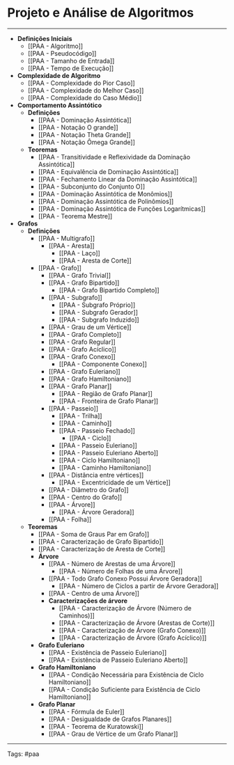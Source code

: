 
# Projeto e Análise de Algoritmos

---

- **Definições Iniciais**
	- [[PAA - Algoritmo]]
	- [[PAA - Pseudocódigo]]
	- [[PAA - Tamanho de Entrada]]
	- [[PAA - Tempo de Execução]]
- **Complexidade de Algoritmo**
	- [[PAA - Complexidade do Pior Caso]]
	- [[PAA - Complexidade do Melhor Caso]]
	- [[PAA - Complexidade do Caso Médio]]
- **Comportamento Assintótico**
	- **Definições**
		- [[PAA - Dominação Assintótica]]
		- [[PAA - Notação O grande]]
		- [[PAA - Notação Theta Grande]]
		- [[PAA - Notação Ômega Grande]]
	- **Teoremas**
		- [[PAA - Transitividade e Reflexividade da Dominação Assintótica]]
		- [[PAA - Equivalência de Dominação Assintótica]]
		- [[PAA - Fechamento Linear da Dominação Assintótica]]
		- [[PAA - Subconjunto do Conjunto O]]
		- [[PAA - Dominação Assintótica de Monômios]]
		- [[PAA - Dominação Assintótica de Polinômios]]
		- [[PAA - Dominação Assintótica de Funções Logarítmicas]]
		- [[PAA - Teorema Mestre]]
- **Grafos**
	- **Definições**
		- [[PAA - Multigrafo]]
			- [[PAA - Aresta]]
				- [[PAA - Laço]]
				- [[PAA - Aresta de Corte]]
		- [[PAA - Grafo]]
			- [[PAA - Grafo Trivial]]
			- [[PAA - Grafo Bipartido]]
				- [[PAA - Grafo Bipartido Completo]]
			- [[PAA - Subgrafo]]
				- [[PAA - Subgrafo Próprio]]
				- [[PAA - Subgrafo Gerador]]
				- [[PAA - Subgrafo Induzido]]
			- [[PAA - Grau de um Vértice]]
			- [[PAA - Grafo Completo]]
			- [[PAA - Grafo Regular]]
			- [[PAA - Grafo Acíclico]]
			- [[PAA - Grafo Conexo]]
				- [[PAA - Componente Conexo]]
			- [[PAA - Grafo Euleriano]]
			- [[PAA - Grafo Hamiltoniano]]
			- [[PAA - Grafo Planar]]
				- [[PAA - Região de Grafo Planar]]
				- [[PAA - Fronteira de Grafo Planar]]
			- [[PAA - Passeio]]
				- [[PAA - Trilha]]
				- [[PAA - Caminho]]
				- [[PAA - Passeio Fechado]]
					- [[PAA - Ciclo]]
				- [[PAA - Passeio Euleriano]]
				- [[PAA - Passeio Euleriano Aberto]]
				- [[PAA - Ciclo Hamiltoniano]]
				- [[PAA - Caminho Hamiltoniano]]
			- [[PAA - Distância entre vértices]]
				- [[PAA - Excentricidade de um Vértice]]
			- [[PAA - Diâmetro do Grafo]]
			- [[PAA - Centro do Grafo]]
			- [[PAA - Árvore]]
				- [[PAA - Árvore Geradora]]
			- [[PAA - Folha]]
	- **Teoremas**
		- [[PAA - Soma de Graus Par em Grafo]]
		- [[PAA - Caracterização de Grafo Bipartido]]
		- [[PAA - Caracterização de Aresta de Corte]]
		- **Árvore**
			- [[PAA - Número de Arestas de uma Árvore]]
				- [[PAA - Número de Folhas de uma Árvore]]
			- [[PAA - Todo Grafo Conexo Possui Árvore Geradora]]
				- [[PAA - Número de Ciclos a partir de Árvore Geradora]]
			- [[PAA - Centro de uma Árvore]]
			- **Caracterizações de árvore**
				- [[PAA - Caracterização de Árvore (Número de Caminhos)]]
				- [[PAA - Caracterização de Árvore (Arestas de Corte)]]
				- [[PAA - Caracterização de Árvore (Grafo Conexo)]]
				- [[PAA - Caracterização de Árvore (Grafo Acíclico)]]
		- **Grafo Euleriano**
			- [[PAA - Existência de Passeio Euleriano]]
			- [[PAA - Existência de Passeio Euleriano Aberto]]
		- **Grafo Hamiltoniano**
			- [[PAA - Condição Necessária para Existência de Ciclo Hamiltoniano]]
			- [[PAA - Condição Suficiente para Existência de Ciclo Hamiltoniano]]
		- **Grafo Planar**
			- [[PAA - Fórmula de Euler]]
			- [[PAA - Desigualdade de Grafos Planares]]
			- [[PAA - Teorema de Kuratowski]]
			- [[PAA - Grau de Vértice de um Grafo Planar]]

---

Tags: #paa

